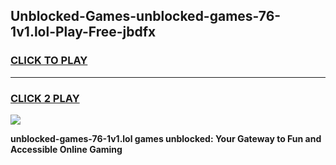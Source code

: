 
## Unblocked-Games-unblocked-games-76-1v1.lol-Play-Free-jbdfx
<h3>
<a href="https://premium76.site?title=unblocked-games-76-1v1.lol&ref=21A">CLICK TO PLAY</a></h3>
<hr>

<h3>
<a href="https://premium76.site?title=unblocked-games-76-1v1.lol&ref=21A">CLICK 2 PLAY</a>
  
</h3>

<a href="https://premium76.site?title=unblocked-games-76-1v1.lol&ref=21A"><img src="https://clearcache.store/games.png"></a>


**unblocked-games-76-1v1.lol games unblocked: Your Gateway to Fun and Accessible Online Gaming**

